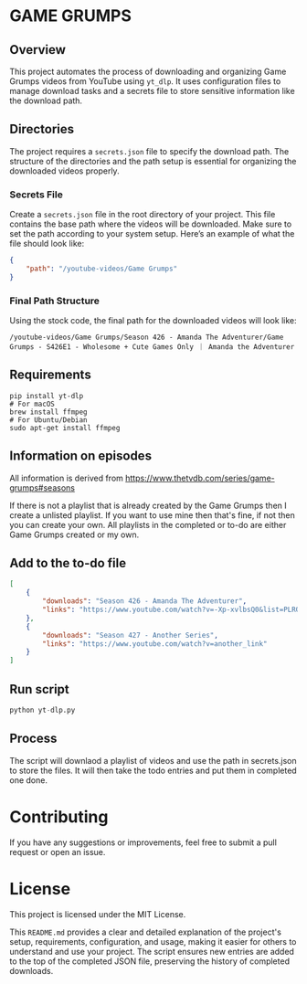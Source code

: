 # GAME GRUMPS

## Overview
This project automates the process of downloading and organizing Game Grumps videos from YouTube using `yt_dlp`. It uses configuration files to manage download tasks and a secrets file to store sensitive information like the download path.

## Directories
The project requires a `secrets.json` file to specify the download path. The structure of the directories and the path setup is essential for organizing the downloaded videos properly.

### Secrets File
Create a `secrets.json` file in the root directory of your project. This file contains the base path where the videos will be downloaded. Make sure to set the path according to your system setup. Here’s an example of what the file should look like:

```json
{
    "path": "/youtube-videos/Game Grumps"
}
```

### Final Path Structure

Using the stock code, the final path for the downloaded videos will look like:

```
/youtube-videos/Game Grumps/Season 426 - Amanda The Adventurer/Game Grumps - S426E1 - Wholesome + Cute Games Only ｜ Amanda the Adventurer
```

## Requirements

```
pip install yt-dlp
# For macOS
brew install ffmpeg
# For Ubuntu/Debian
sudo apt-get install ffmpeg
```
## Information on episodes

All information is derived from https://www.thetvdb.com/series/game-grumps#seasons

If there is not a playlist that is already created by the Game Grumps then I create a unlisted playlist. If you want to use mine then that's fine, if not then you can create your own. All playlists in the completed or to-do are either Game Grumps created or my own.

## Add to the to-do file

```json
[
    {
        "downloads": "Season 426 - Amanda The Adventurer",
        "links": "https://www.youtube.com/watch?v=-Xp-xvlbsQ0&list=PLRQGRBgN_EnpFJGT4_5QFTLsyfB7Fksu9"
    },
    {
        "downloads": "Season 427 - Another Series",
        "links": "https://www.youtube.com/watch?v=another_link"
    }
]
```

## Run script

```python
python yt-dlp.py
```

## Process

The script will downlaod a playlist of videos and use the path in secrets.json to store the files. It will then take the todo entries and put them in completed one done.

# Contributing

If you have any suggestions or improvements, feel free to submit a pull request or open an issue.

# License
This project is licensed under the MIT License.

This `README.md` provides a clear and detailed explanation of the project's setup, requirements, configuration, and usage, making it easier for others to understand and use your project. The script ensures new entries are added to the top of the completed JSON file, preserving the history of completed downloads.